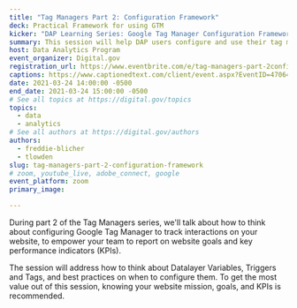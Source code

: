 ```yaml
---
title: "Tag Managers Part 2: Configuration Framework"
deck: Practical Framework for using GTM
kicker: "DAP Learning Series: Google Tag Manager Configuration Framework"
summary: This session will help DAP users configure and use their tag manager, to augment their reporting on more advanced interactions with their websites.
host: Data Analytics Program
event_organizer: Digital.gov
registration_url: https://www.eventbrite.com/e/tag-managers-part-2configuration-framework-tickets-139470916265
captions: https://www.captionedtext.com/client/event.aspx?EventID=4706486&CustomerID=321
date: 2021-03-24 14:00:00 -0500
end_date: 2021-03-24 15:00:00 -0500
# See all topics at https://digital.gov/topics
topics:
  - data
  - analytics
# See all authors at https://digital.gov/authors
authors:
  - freddie-blicher
  - tlowden
slug: tag-managers-part-2-configuration-framework
# zoom, youtube_live, adobe_connect, google
event_platform: zoom
primary_image: 

---
```


During part 2 of the Tag Managers series, we'll talk about how to think about configuring Google Tag Manager to track interactions on your website, to empower your team to report on website goals and key performance indicators (KPIs). 

The session will address how to think about Datalayer Variables, Triggers and Tags, and best practices on when to configure them. To get the most value out of this session, knowing your website mission, goals, and KPIs is recommended. 
